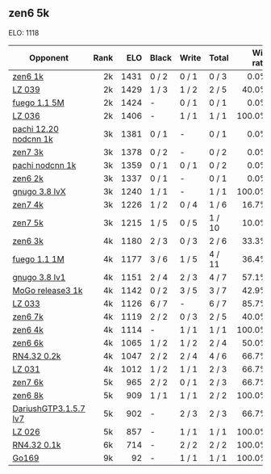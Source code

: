 ## zen6 5k ##

ELO: 1118

Opponent | Rank | ELO | Black | Write | Total | Win rate
---------|-----:|----:|-------|-------|-------|-------:
[zen6 1k](zen6%201k.md) | 2k | 1431 | 0 / 2 | 0 / 1 | 0 / 3 | 0.0%
[LZ 039](LZ%20039.md) | 2k | 1429 | 1 / 3 | 1 / 2 | 2 / 5 | 40.0%
[fuego 1.1 5M](fuego%201.1%205M.md) | 2k | 1424 | - | 0 / 1 | 0 / 1 | 0.0%
[LZ 036](LZ%20036.md) | 2k | 1406 | - | 1 / 1 | 1 / 1 | 100.0%
[pachi 12.20 nodcnn 1k](pachi%2012.20%20nodcnn%201k.md) | 3k | 1381 | 0 / 1 | - | 0 / 1 | 0.0%
[zen7 3k](zen7%203k.md) | 3k | 1378 | 0 / 2 | - | 0 / 2 | 0.0%
[pachi nodcnn 1k](pachi%20nodcnn%201k.md) | 3k | 1359 | 0 / 1 | 0 / 1 | 0 / 2 | 0.0%
[zen6 2k](zen6%202k.md) | 3k | 1337 | 0 / 1 | - | 0 / 1 | 0.0%
[gnugo 3.8 lvX](gnugo%203.8%20lvX.md) | 3k | 1240 | 1 / 1 | - | 1 / 1 | 100.0%
[zen7 4k](zen7%204k.md) | 3k | 1226 | 1 / 2 | 0 / 4 | 1 / 6 | 16.7%
[zen7 5k](zen7%205k.md) | 3k | 1215 | 1 / 5 | 0 / 5 | 1 / 10 | 10.0%
[zen6 3k](zen6%203k.md) | 4k | 1180 | 2 / 3 | 0 / 3 | 2 / 6 | 33.3%
[fuego 1.1 1M](fuego%201.1%201M.md) | 4k | 1177 | 3 / 6 | 1 / 5 | 4 / 11 | 36.4%
[gnugo 3.8 lv1](gnugo%203.8%20lv1.md) | 4k | 1151 | 2 / 4 | 2 / 3 | 4 / 7 | 57.1%
[MoGo release3 1k](MoGo%20release3%201k.md) | 4k | 1142 | 0 / 2 | 3 / 5 | 3 / 7 | 42.9%
[LZ 033](LZ%20033.md) | 4k | 1126 | 6 / 7 | - | 6 / 7 | 85.7%
[zen6 7k](zen6%207k.md) | 4k | 1119 | 2 / 2 | 0 / 3 | 2 / 5 | 40.0%
[zen6 4k](zen6%204k.md) | 4k | 1114 | - | 1 / 1 | 1 / 1 | 100.0%
[zen6 6k](zen6%206k.md) | 4k | 1065 | 1 / 2 | 1 / 2 | 2 / 4 | 50.0%
[RN4.32 0.2k](RN4.32%200.2k.md) | 4k | 1047 | 2 / 2 | 2 / 4 | 4 / 6 | 66.7%
[LZ 031](LZ%20031.md) | 4k | 1012 | 1 / 2 | 1 / 1 | 2 / 3 | 66.7%
[zen7 6k](zen7%206k.md) | 5k | 965 | 2 / 2 | 0 / 1 | 2 / 3 | 66.7%
[zen6 8k](zen6%208k.md) | 5k | 909 | 1 / 1 | 1 / 1 | 2 / 2 | 100.0%
[DariushGTP3.1.5.7 lv7](DariushGTP3.1.5.7%20lv7.md) | 5k | 902 | - | 2 / 3 | 2 / 3 | 66.7%
[LZ 026](LZ%20026.md) | 5k | 857 | - | 1 / 1 | 1 / 1 | 100.0%
[RN4.32 0.1k](RN4.32%200.1k.md) | 6k | 714 | - | 2 / 2 | 2 / 2 | 100.0%
[Go169](Go169.md) | 9k | 92 | - | 1 / 1 | 1 / 1 | 100.0%
